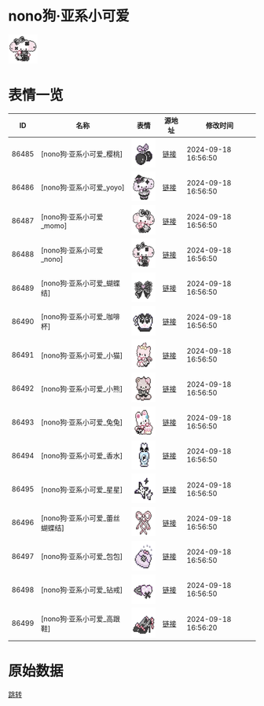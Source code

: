 # nono狗·亚系小可爱

<img src="./cover.png" height="60" alt="cover" />

# 表情一览

|ID|名称|表情|源地址|修改时间|
|----|----|----|----|----|
|86485|[nono狗·亚系小可爱_樱桃]|<img src="./pic/086485_%5Bnono狗·亚系小可爱_樱桃%5D.png" height="60" alt="樱桃"/>|[链接](https://i0.hdslb.com/bfs/garb/b19fd667cad6732cc821cf92eaf57c9a8557f4c2.png)|2024-09-18 16:56:50|
|86486|[nono狗·亚系小可爱_yoyo]|<img src="./pic/086486_%5Bnono狗·亚系小可爱_yoyo%5D.png" height="60" alt="yoyo"/>|[链接](https://i0.hdslb.com/bfs/garb/a99c2d0563595c4d238f5eea8975be2a01cb65f4.png)|2024-09-18 16:56:50|
|86487|[nono狗·亚系小可爱_momo]|<img src="./pic/086487_%5Bnono狗·亚系小可爱_momo%5D.png" height="60" alt="momo"/>|[链接](https://i0.hdslb.com/bfs/garb/8cf71934b33251636ef9592817af14a3de8683f0.png)|2024-09-18 16:56:50|
|86488|[nono狗·亚系小可爱_nono]|<img src="./pic/086488_%5Bnono狗·亚系小可爱_nono%5D.png" height="60" alt="nono"/>|[链接](https://i0.hdslb.com/bfs/garb/201bf1d40a78664a63f6ca779d1af628ff3ff44d.png)|2024-09-18 16:56:50|
|86489|[nono狗·亚系小可爱_蝴蝶结]|<img src="./pic/086489_%5Bnono狗·亚系小可爱_蝴蝶结%5D.png" height="60" alt="蝴蝶结"/>|[链接](https://i0.hdslb.com/bfs/garb/5eccbaabd0495e8535f1e764d97442f70c3cdc18.png)|2024-09-18 16:56:50|
|86490|[nono狗·亚系小可爱_咖啡杯]|<img src="./pic/086490_%5Bnono狗·亚系小可爱_咖啡杯%5D.png" height="60" alt="咖啡杯"/>|[链接](https://i0.hdslb.com/bfs/garb/0ab5f15531b67de3b053481bd2873f4417d6d6b1.png)|2024-09-18 16:56:50|
|86491|[nono狗·亚系小可爱_小猫]|<img src="./pic/086491_%5Bnono狗·亚系小可爱_小猫%5D.png" height="60" alt="小猫"/>|[链接](https://i0.hdslb.com/bfs/garb/e6ec1e418c0d3349b04918a491cb91465eeff158.png)|2024-09-18 16:56:50|
|86492|[nono狗·亚系小可爱_小熊]|<img src="./pic/086492_%5Bnono狗·亚系小可爱_小熊%5D.png" height="60" alt="小熊"/>|[链接](https://i0.hdslb.com/bfs/garb/68c025d8bec432fb7e720eb5f22e75a549f54d88.png)|2024-09-18 16:56:50|
|86493|[nono狗·亚系小可爱_兔兔]|<img src="./pic/086493_%5Bnono狗·亚系小可爱_兔兔%5D.png" height="60" alt="兔兔"/>|[链接](https://i0.hdslb.com/bfs/garb/650ee6ab40b78acf1435e73f50f8113029bb4c7f.png)|2024-09-18 16:56:50|
|86494|[nono狗·亚系小可爱_香水]|<img src="./pic/086494_%5Bnono狗·亚系小可爱_香水%5D.png" height="60" alt="香水"/>|[链接](https://i0.hdslb.com/bfs/garb/c383165a6114e43ca6bfdbd8002a96bb13804770.png)|2024-09-18 16:56:50|
|86495|[nono狗·亚系小可爱_星星]|<img src="./pic/086495_%5Bnono狗·亚系小可爱_星星%5D.png" height="60" alt="星星"/>|[链接](https://i0.hdslb.com/bfs/garb/e48319c536047a25b51136b409aa17d9b0d6df19.png)|2024-09-18 16:56:50|
|86496|[nono狗·亚系小可爱_蕾丝蝴蝶结]|<img src="./pic/086496_%5Bnono狗·亚系小可爱_蕾丝蝴蝶结%5D.png" height="60" alt="蕾丝蝴蝶结"/>|[链接](https://i0.hdslb.com/bfs/garb/c5b77ef5c09e09c29d3ac9893a666f946d0c98fa.png)|2024-09-18 16:56:50|
|86497|[nono狗·亚系小可爱_包包]|<img src="./pic/086497_%5Bnono狗·亚系小可爱_包包%5D.png" height="60" alt="包包"/>|[链接](https://i0.hdslb.com/bfs/garb/64577e6909c4c44f3394ab932546b1dc61015ae7.png)|2024-09-18 16:56:50|
|86498|[nono狗·亚系小可爱_钻戒]|<img src="./pic/086498_%5Bnono狗·亚系小可爱_钻戒%5D.png" height="60" alt="钻戒"/>|[链接](https://i0.hdslb.com/bfs/garb/fe992f2f9b120fa2f1881044f8432cff356b4898.png)|2024-09-18 16:56:50|
|86499|[nono狗·亚系小可爱_高跟鞋]|<img src="./pic/086499_%5Bnono狗·亚系小可爱_高跟鞋%5D.png" height="60" alt="高跟鞋"/>|[链接](https://i0.hdslb.com/bfs/garb/6d2269c658daf53393509a914ad98be5554d852a.png)|2024-09-18 16:56:20|

# 原始数据

[跳转](./raw.json)


